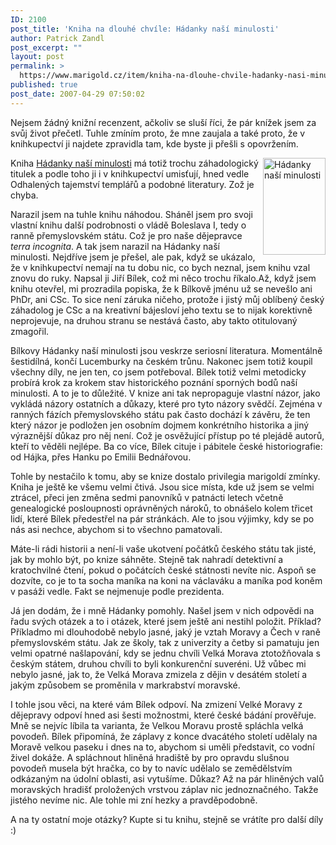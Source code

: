 ```yaml
---
ID: 2100
post_title: 'Kniha na dlouhé chvíle: Hádanky naší minulosti'
author: Patrick Zandl
post_excerpt: ""
layout: post
permalink: >
  https://www.marigold.cz/item/kniha-na-dlouhe-chvile-hadanky-nasi-minulosti
published: true
post_date: 2007-04-29 07:50:02
---
```

Nejsem žádný knižní recenzent, ačkoliv se sluší říci, že pár knížek jsem za svůj život přečetl. Tuhle zmíním proto, že mne zaujala a také proto, že v knihkupectví ji najdete zpravidla tam, kde byste ji přešli s opovržením. 

<img src="http://www.marigold.cz/wp-content/hadankyminulosti.gif" width="100" height="155" alt="Hádanky naší minulosti" title="Hádanky naší minulosti" align="right" />Kniha <a href="http://www.kosmas.cz/knihy/122901/hadanky-nasi-minulosti-4-noc-vrahu-zacala-kuropenim/">Hádanky naší minulosti</a> má totiž trochu záhadologický titulek a podle toho ji i v knihkupectví umisťují, hned vedle Odhalených tajemství templářů a podobné literatury. Zož je chyba. 

Narazil jsem na tuhle knihu náhodou. Sháněl jsem pro svoji vlastní knihu další podrobnosti o vládě Boleslava I, tedy o ranně přemyslovském státu. Což je pro naše dějepravce <em>terra incognita</em>. A tak jsem narazil na Hádanky naší minulosti. Nejdříve jsem je přešel, ale pak, když se ukázalo, že v knihkupectví nemají na tu dobu nic, co bych neznal, jsem knihu vzal znovu do ruky. Napsal ji Jiří Bílek, což mi něco trochu říkalo.Až, když jsem knihu otevřel, mi prozradila popiska, že k Bílkově jménu už se nevešlo ani PhDr, ani CSc. To sice není záruka ničeho, protože i jistý můj oblíbený český záhadolog je CSc a na kreativní bájesloví jeho textu se to nijak korektivně neprojevuje, na druhou stranu se nestává často, aby takto otitulovaný zmagořil. 

<!--more-->

Bílkovy Hádanky naší minulosti jsou veskrze seriosní literatura. Momentálně šestidílná, končí Lucemburky na českém trůnu. Nakonec jsem totiž koupil všechny díly, ne jen ten, co jsem potřeboval. Bílek totiž velmi metodicky probírá krok za krokem stav historického poznání sporných bodů naší minulosti. A to je to důležité. V knize ani tak nepropaguje vlastní názor, jako vykládá názory ostatních a důkazy, které pro tyto názory svědčí. Zejména v ranných fázích přemyslovského státu pak často dochází k závěru, že ten který názor je podložen jen osobním dojmem konkrétního historika a jiný výraznější důkaz pro něj není. Což je osvěžující přístup po té plejádě autorů, kteří to věděli nejlépe. Ba co více, Bílek cituje i pábitele české historiografie: od Hájka, přes Hanku po Emilii Bednářovou.

Tohle by nestačilo k tomu, aby se knize dostalo privilegia marigoldí zmínky. Kniha je ještě ke všemu velmi čtivá. Jsou sice místa, kde už jsem se velmi ztrácel, přeci jen změna sedmi panovníků v patnácti letech včetně genealogické posloupnosti oprávněných nároků, to obnášelo kolem třicet lidí, které Bílek předestřel na pár stránkách. Ale to jsou výjimky, kdy se po nás asi nechce, abychom si to všechno pamatovali. 

Máte-li rádi historii a není-li vaše ukotvení počátků českého státu tak jisté, jak by mohlo být, po knize sáhněte. Stejně tak nahradí detektivní a kratochvilné čtení, pokud o počátcích české státnosti nevíte nic. Aspoň se dozvíte, co je to ta socha maníka na koni na václaváku a maníka pod koněm v pasáži vedle.  Fakt se nejmenuje podle prezidenta. 

Já jen dodám, že i mně Hádanky pomohly. Našel jsem v nich odpovědi na řadu svých otázek a to i otázek, které jsem ještě ani nestihl položit. Příklad? Příkladmo mi dlouhodobě nebylo jasné, jaký je vztah Moravy a Čech v raně přemyslovském státu. Jak ze školy, tak z univerzity a četby si pamatuju jen velmi opatrné našlapování, kdy se jednu chvíli Velká Morava ztotožňovala s českým státem, druhou chvíli to byli konkurenční suveréni. Už vůbec mi nebylo jasné, jak to, že Velká Morava zmizela z dějin v desátém století a jakým způsobem se proměnila v markrabství moravské. 

I tohle jsou věci, na které vám Bílek odpoví. Na zmizení Velké Moravy z dějepravy odpoví hned asi šesti možnostmi, které české bádání prověřuje. Mně se nejvíc líbila ta varianta, že Velkou Moravu prostě spláchla velká povodeň. Bílek připomíná, že záplavy z konce dvacátého století udělaly na Moravě velkou paseku i dnes na to, abychom si uměli představit, co vodní živel dokáže. A spláchnout hliněná hradiště by pro opravdu slušnou povodeň musela být hračka, co by to navíc udělalo se zemědělstvím odkázaným na údolní oblasti, asi vytušíme. Důkaz? Až na pár hliněných valů moravských hradišť proložených vrstvou záplav nic jednoznačného. Takže jistého nevíme nic. Ale tohle mi zní hezky a pravděpodobně. 

A na ty ostatní moje  otázky? Kupte si tu knihu, stejně se vrátíte pro další díly :)